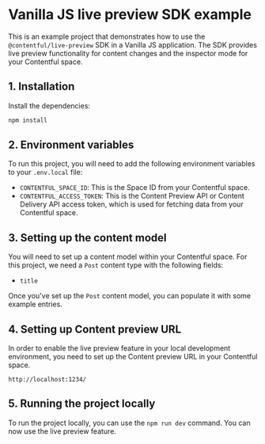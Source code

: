 # Vanilla JS live preview SDK example

This is an example project that demonstrates how to use the `@contentful/live-preview` SDK in a Vanilla JS application. The SDK provides live preview functionality for content changes and the inspector mode for your Contentful space.

## 1. Installation

Install the dependencies:

```bash
npm install
```

## 2. Environment variables

To run this project, you will need to add the following environment variables to your `.env.local` file:

- `CONTENTFUL_SPACE_ID`: This is the Space ID from your Contentful space.
- `CONTENTFUL_ACCESS_TOKEN`: This is the Content Preview API or Content Delivery API access token, which is used for fetching data from your Contentful space.

## 3. Setting up the content model

You will need to set up a content model within your Contentful space. For this project, we need a `Post` content type with the following fields:

- `title`

Once you've set up the `Post` content model, you can populate it with some example entries.

## 4. Setting up Content preview URL

In order to enable the live preview feature in your local development environment, you need to set up the Content preview URL in your Contentful space.

`http://localhost:1234/`

## 5. Running the project locally

To run the project locally, you can use the `npm run dev` command. You can now use the live preview feature.
